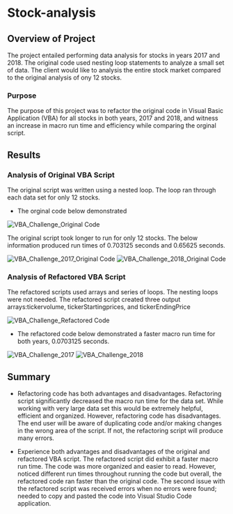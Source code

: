 # Stock-analysis
## Overview of Project
The project entailed performing data analysis for stocks in years 2017 and 2018. The original code used nesting loop statements to analyze a small set of data. The client would like to analysis the entire stock market compared to the original analysis of ony 12 stocks. 

### Purpose
The purpose of this project was to refactor the original code in Visual Basic Application (VBA) for all stocks in both years, 2017 and 2018, and witness an increase in macro run time and efficiency while comparing the orginal script.  

## Results
### Analysis of Original VBA Script
The original script was written using a nested loop. The loop ran through each data set for only 12 stocks. 

- The orginal code below demonstrated 


![VBA_Challenge_Original Code](https://user-images.githubusercontent.com/96746207/155914923-878c4773-c985-40cf-99c3-bb0435cd18c0.png)

The original script took longer to run for only 12 stocks. The below information produced run times of 0.703125 seconds and 0.65625 seconds.

![VBA_Challenge_2017_Original Code](https://user-images.githubusercontent.com/96746207/155915599-cca68b1c-64aa-4484-9cfa-c38308e8d63d.png)
![VBA_Challenge_2018_Original Code](https://user-images.githubusercontent.com/96746207/155915624-8839de84-36d2-47ca-92cf-aa938cfac70a.png)


### Analysis of Refactored VBA Script
	
The refactored scripts used arrays and series of loops. The nesting loops were not needed. 
The refactored script created three output arrays:tickervolume, tickerStartingprices, and tickerEndingPrice

![VBA_Challenge_Refactored Code ](https://user-images.githubusercontent.com/96746207/155914948-6818a104-7b1d-4944-983c-a6f35dd3083f.png)

- The refactored code below demonstrated a faster macro run time for both years, 0.0703125 seconds.

![VBA_Challenge_2017](https://user-images.githubusercontent.com/96746207/155912775-a5430d77-46b0-4171-8ce7-755f940fb4e9.png)
![VBA_Challenge_2018](https://user-images.githubusercontent.com/96746207/155912845-9252fdac-ac96-4f3f-98e6-e8d39db080b4.png)

## Summary
-	Refactoring code has both advantages and disadvantages. Refactoring script significantly decreased the macro run time for the data set. While working with very large data set this would be extremely helpful, efficient and organized. However, refactoring code has disadvantages. The end user will be aware of duplicating code and/or making changes in the wrong area of the script. If not, the refactoring script will produce many errors.   

-	Experience both advantages and disadvantages of the original and refactored VBA script. The refactored script did exhibit a faster macro run time. The code was more organized and easier to read. However, noticed different run times throughout running the code but overall, the refactored code ran faster than the original code. The second issue with the refactored script was received errors when no errors were found; needed to copy and pasted the code into Visual Studio Code application.    
